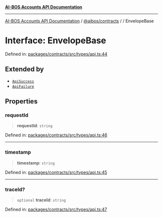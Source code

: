 [**AI-BOS Accounts API Documentation**](../../../README.md)

***

[AI-BOS Accounts API Documentation](../../../README.md) / [@aibos/contracts](../README.md) / [](../README.md) / EnvelopeBase

# Interface: EnvelopeBase

Defined in: [packages/contracts/src/types/api.ts:44](https://github.com/pohlai88/accounts/blob/48103fb36d28b2b9bfb33472b6de2f719773cde9/packages/contracts/src/types/api.ts#L44)

## Extended by

- [`ApiSuccess`](ApiSuccess.md)
- [`ApiFailure`](ApiFailure.md)

## Properties

### requestId

> **requestId**: `string`

Defined in: [packages/contracts/src/types/api.ts:46](https://github.com/pohlai88/accounts/blob/48103fb36d28b2b9bfb33472b6de2f719773cde9/packages/contracts/src/types/api.ts#L46)

***

### timestamp

> **timestamp**: `string`

Defined in: [packages/contracts/src/types/api.ts:45](https://github.com/pohlai88/accounts/blob/48103fb36d28b2b9bfb33472b6de2f719773cde9/packages/contracts/src/types/api.ts#L45)

***

### traceId?

> `optional` **traceId**: `string`

Defined in: [packages/contracts/src/types/api.ts:47](https://github.com/pohlai88/accounts/blob/48103fb36d28b2b9bfb33472b6de2f719773cde9/packages/contracts/src/types/api.ts#L47)
